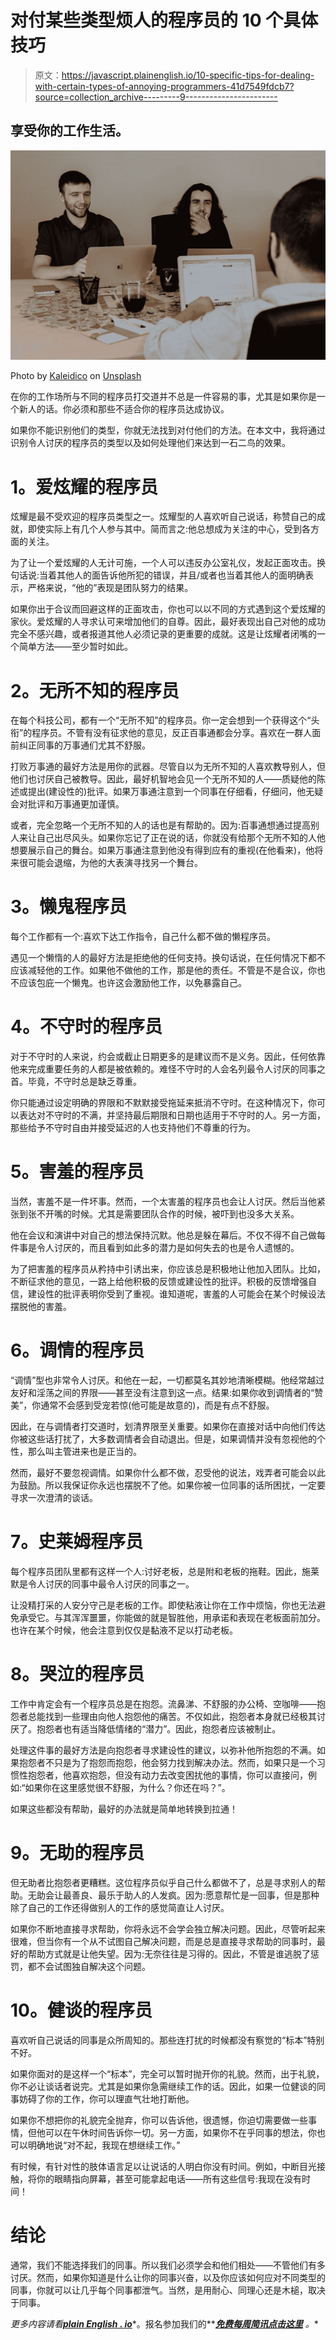 # 对付某些类型烦人的程序员的 10 个具体技巧

> 原文：<https://javascript.plainenglish.io/10-specific-tips-for-dealing-with-certain-types-of-annoying-programmers-41d7549fdcb7?source=collection_archive---------9----------------------->

## 享受你的工作生活。

![](img/060eed081379686b377e85764ee838b8.png)

Photo by [Kaleidico](https://unsplash.com/@kaleidico?utm_source=medium&utm_medium=referral) on [Unsplash](https://unsplash.com?utm_source=medium&utm_medium=referral)

在你的工作场所与不同的程序员打交道并不总是一件容易的事，尤其是如果你是一个新人的话。你必须和那些不适合你的程序员达成协议。

如果你不能识别他们的类型，你就无法找到对付他们的方法。在本文中，我将通过识别令人讨厌的程序员的类型以及如何处理他们来达到一石二鸟的效果。

# **1。爱炫耀的程序员**

炫耀是最不受欢迎的程序员类型之一。炫耀型的人喜欢听自己说话，称赞自己的成就，即使实际上有几个人参与其中。简而言之:他总想成为关注的中心，受到各方面的关注。

为了让一个爱炫耀的人无计可施，一个人可以违反办公室礼仪，发起正面攻击。换句话说:当着其他人的面告诉他所犯的错误，并且/或者也当着其他人的面明确表示，严格来说，“他的”表现是团队努力的结果。

如果你出于合议而回避这样的正面攻击，你也可以以不同的方式遇到这个爱炫耀的家伙。爱炫耀的人寻求认可来增加他们的自尊。因此，最好表现出自己对他的成功完全不感兴趣，或者报道其他人必须记录的更重要的成就。这是让炫耀者闭嘴的一个简单方法——至少暂时如此。

# **2。无所不知的程序员**

在每个科技公司，都有一个“无所不知”的程序员。你一定会想到一个获得这个“头衔”的程序员。不管有没有征求他的意见，反正百事通都会分享。喜欢在一群人面前纠正同事的万事通们尤其不舒服。

打败万事通的最好方法是用你的武器。尽管自以为无所不知的人喜欢教导别人，但他们也讨厌自己被教导。因此，最好机智地会见一个无所不知的人——质疑他的陈述或提出(建设性的)批评。如果万事通注意到一个同事在仔细看，仔细问，他无疑会对批评和万事通更加谨慎。

或者，完全忽略一个无所不知的人的话也是有帮助的。因为:百事通想通过提高别人来让自己出尽风头。如果你忘记了正在说的话，你就没有给那个无所不知的人他想要展示自己的舞台。如果万事通注意到他没有得到应有的重视(在他看来)，他将来很可能会退缩，为他的大表演寻找另一个舞台。

# **3。懒鬼程序员**

每个工作都有一个:喜欢下达工作指令，自己什么都不做的懒程序员。

遇见一个懒惰的人的最好方法是拒绝他的任何支持。换句话说，在任何情况下都不应该减轻他的工作。如果他不做他的工作，那是他的责任。不管是不是合议，你也不应该包庇一个懒鬼。也许这会激励他工作，以免暴露自己。

# **4。不守时的程序员**

对于不守时的人来说，约会或截止日期更多的是建议而不是义务。因此，任何依靠他来完成重要任务的人都是被依赖的。难怪不守时的人会名列最令人讨厌的同事之首。毕竟，不守时总是缺乏尊重。

你只能通过设定明确的界限和不默默接受拖延来抵消不守时。在这种情况下，你可以表达对不守时的不满，并坚持最后期限和日期也适用于不守时的人。另一方面，那些给予不守时自由并接受延迟的人也支持他们不尊重的行为。

# **5。害羞的程序员**

当然，害羞不是一件坏事。然而，一个太害羞的程序员也会让人讨厌。然后当他紧张到张不开嘴的时候。尤其是需要团队合作的时候，被吓到也没多大关系。

他在会议和演讲中对自己的想法保持沉默。他总是躲在幕后。不仅不得不自己做每件事是令人讨厌的，而且看到如此多的潜力是如何失去的也是令人遗憾的。

为了把害羞的程序员从矜持中引诱出来，你应该总是积极地让他加入团队。比如，不断征求他的意见，一路上给他积极的反馈或建设性的批评。积极的反馈增强自信，建设性的批评表明你受到了重视。谁知道呢，害羞的人可能会在某个时候设法摆脱他的害羞。

# **6。调情的程序员**

“调情”型也非常令人讨厌。和他在一起，一切都莫名其妙地清晰模糊。他经常越过友好和淫荡之间的界限——甚至没有注意到这一点。结果:如果你收到调情者的“赞美”，你通常不会感到受宠若惊(他可能是故意的)，而是有点不舒服。

因此，在与调情者打交道时，划清界限至关重要。如果你在直接对话中向他们传达你被这些话打扰了，大多数调情者会自动退出。但是，如果调情并没有忽视他的个性，那么叫主管进来也是正当的。

然而，最好不要忽视调情。如果你什么都不做，忍受他的说法，戏弄者可能会以此为鼓励。所以我保证你永远也摆脱不了他。如果你被一位同事的话所困扰，一定要寻求一次澄清的谈话。

# **7。史莱姆程序员**

每个程序员团队里都有这样一个人:讨好老板，总是附和老板的拖鞋。因此，施莱默是令人讨厌的同事中最令人讨厌的同事之一。

让没精打采的人安分守己是老板的工作。即使粘液让你在工作中烦恼，你也无法避免承受它。与其浑浑噩噩，你能做的就是智胜他，用承诺和表现在老板面前加分。也许在某个时候，他会注意到仅仅是黏液不足以打动老板。

# **8。哭泣的程序员**

工作中肯定会有一个程序员总是在抱怨。流鼻涕、不舒服的办公椅、空咖啡——抱怨者总能找到一些理由向他人抱怨他的痛苦。不仅如此，抱怨者本身就已经极其讨厌了。抱怨者也有适当降低情绪的“潜力”。因此，抱怨者应该被制止。

处理这件事的最好方法是向抱怨者寻求建设性的建议，以弥补他所抱怨的不满。如果抱怨者不只是为了抱怨而抱怨，他会努力找到解决办法。然而，如果只是一个习惯性抱怨者，他喜欢抱怨，但没有动力去改变困扰他的事情，你可以直接问，例如:“如果你在这里感觉很不舒服，为什么？你还在吗？”。

如果这些都没有帮助，最好的办法就是简单地转换到拉通！

# **9。无助的程序员**

但无助者比抱怨者更糟糕。这位程序员似乎自己什么都做不了，总是寻求别人的帮助。无助会让最善良、最乐于助人的人发疯。因为:愿意帮忙是一回事，但是那种除了自己的工作还得做别人的工作的感觉简直让人讨厌。

如果你不断地直接寻求帮助，你将永远不会学会独立解决问题。因此，尽管听起来很难，但当你有一个从不试图自己解决问题，而是总是直接寻求帮助的同事时，最好的帮助方式就是让他失望。因为:无奈往往是习得的。因此，不管是谁逃脱了惩罚，都不会试图独自解决这个问题。

# **10。健谈的程序员**

喜欢听自己说话的同事是众所周知的。那些连打扰的时候都没有察觉的“标本”特别不好。

如果你面对的是这样一个“标本”，完全可以暂时抛开你的礼貌。然而，出于礼貌，你不必让谈话者说完。尤其是如果你急需继续工作的话。因此，如果一位健谈的同事妨碍了你的工作，你可以理直气壮地打断他。

如果你不想把你的礼貌完全抛弃，你可以告诉他，很遗憾，你迫切需要做一些事情，但他可以在午休时间告诉你一切。另一方面，如果你不在乎同事的想法，你也可以明确地说“对不起，我现在想继续工作。”

有时候，有针对性的肢体语言足以让说话的人明白你没有时间。例如，中断目光接触，将你的眼睛指向屏幕，甚至可能拿起电话——所有这些信号:我现在没有时间！

# 结论

通常，我们不能选择我们的同事。所以我们必须学会和他们相处——不管他们有多讨厌。然而，如果你知道是什么让你的同事兴奋，以及你应该如何应对不同类型的同事，你就可以让几乎每个同事都泄气。当然，是用耐心、同理心还是木槌，取决于同事。

*更多内容请看*[***plain English . io***](http://plainenglish.io/)*。报名参加我们的**[***免费每周简讯点击这里***](http://newsletter.plainenglish.io/) *。**